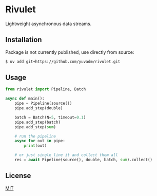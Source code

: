 # Rivulet

Lightweight asynchronous data streams.

## Installation

Package is not currently published, use directly from source:

```bash
$ uv add git+https://github.com/yuvadm/rivulet.git
```

## Usage

```python
from rivulet import Pipeline, Batch

async def main():
    pipe = Pipeline(source())
    pipe.add_step(double)

    batch = Batch(N=5, timeout=0.1)
    pipe.add_step(batch)
    pipe.add_step(sum)

    # run the pipeline
    async for out in pipe:
        print(out)

    # or just single line it and collect them all
    res = await Pipeline(source(), double, batch, sum).collect()
```

## License

[MIT](LICENSE)
